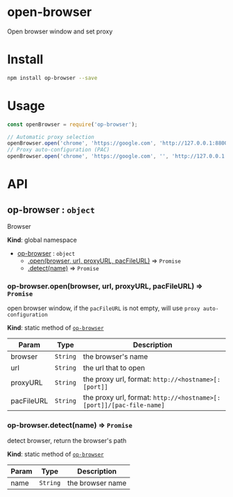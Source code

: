 # open-browser
Open browser window and set proxy

# Install

```bash
npm install op-browser --save
```

# Usage

```js
const openBrowser = require('op-browser');

// Automatic proxy selection
openBrowser.open('chrome', 'https://google.com', 'http://127.0.0.1:8800', '');
// Proxy auto-configuration (PAC)
openBrowser.open('chrome', 'https://google.com', '', 'http://127.0.0.1:8800/proxy.pac');
```

# API

<a name="op-browser"></a>

## op-browser : <code>object</code>
Browser

**Kind**: global namespace  

* [op-browser](#op-browser) : <code>object</code>
    * [.open(browser, url, proxyURL, pacFileURL)](#op-browser.open) ⇒ <code>Promise</code>
    * [.detect(name)](#op-browser.detect) ⇒ <code>Promise</code>

<a name="op-browser.open"></a>

### op-browser.open(browser, url, proxyURL, pacFileURL) ⇒ <code>Promise</code>
open browser window, if the `pacFileURL` is not empty, will use `proxy auto-configuration`

**Kind**: static method of [<code>op-browser</code>](#op-browser)  

| Param | Type | Description |
| --- | --- | --- |
| browser | <code>String</code> | the browser's name |
| url | <code>String</code> | the url that to open |
| proxyURL | <code>String</code> | the proxy url, format: `http://<hostname>[:[port]]` |
| pacFileURL | <code>String</code> | the proxy url, format: `http://<hostname>[:[port]]/[pac-file-name]` |

<a name="op-browser.detect"></a>

### op-browser.detect(name) ⇒ <code>Promise</code>
detect browser, return the browser's path

**Kind**: static method of [<code>op-browser</code>](#op-browser)  

| Param | Type | Description |
| --- | --- | --- |
| name | <code>String</code> | the browser name |

